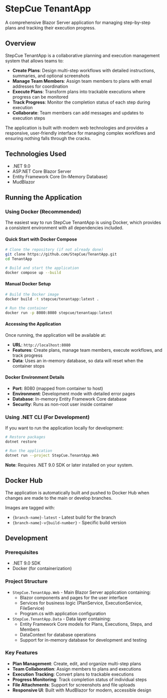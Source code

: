 # StepCue TenantApp

A comprehensive Blazor Server application for managing step-by-step plans and tracking their execution progress.

## Overview

StepCue TenantApp is a collaborative planning and execution management system that allows teams to:

- **Create Plans**: Design multi-step workflows with detailed instructions, summaries, and optional screenshots
- **Manage Team Members**: Assign team members to plans with email addresses for coordination
- **Execute Plans**: Transform plans into trackable executions where progress can be monitored
- **Track Progress**: Monitor the completion status of each step during execution
- **Collaborate**: Team members can add messages and updates to execution steps

The application is built with modern web technologies and provides a responsive, user-friendly interface for managing complex workflows and ensuring nothing falls through the cracks.

## Technologies Used

- .NET 9.0
- ASP.NET Core Blazor Server
- Entity Framework Core (In-Memory Database)
- MudBlazor

## Running the Application

### Using Docker (Recommended)

The easiest way to run StepCue TenantApp is using Docker, which provides a consistent environment with all dependencies included.

#### Quick Start with Docker Compose
```bash
# Clone the repository (if not already done)
git clone https://github.com/StepCue/TenantApp.git
cd TenantApp

# Build and start the application
docker compose up --build
```

#### Manual Docker Setup
```bash
# Build the Docker image
docker build -t stepcue/tenantapp:latest .

# Run the container
docker run -p 8080:8080 stepcue/tenantapp:latest
```

#### Accessing the Application
Once running, the application will be available at:
- **URL**: `http://localhost:8080`
- **Features**: Create plans, manage team members, execute workflows, and track progress
- **Data**: Uses an in-memory database, so data will reset when the container stops

#### Docker Environment Details
- **Port**: 8080 (mapped from container to host)
- **Environment**: Development mode with detailed error pages
- **Database**: In-memory Entity Framework Core database
- **Security**: Runs as non-root user inside container

### Using .NET CLI (For Development)

If you want to run the application locally for development:

```bash
# Restore packages
dotnet restore

# Run the application
dotnet run --project StepCue.TenantApp.Web
```

**Note**: Requires .NET 9.0 SDK or later installed on your system.

## Docker Hub

The application is automatically built and pushed to Docker Hub when changes are made to the main or develop branches.

Images are tagged with:
- `{branch-name}-latest` - Latest build for the branch
- `{branch-name}-v{build-number}` - Specific build version

## Development

### Prerequisites
- .NET 9.0 SDK
- Docker (for containerization)

### Project Structure
- `StepCue.TenantApp.Web` - Main Blazor Server application containing:
  - Blazor components and pages for the user interface
  - Services for business logic (PlanService, ExecutionService, FileService)
  - Program.cs with application configuration
- `StepCue.TenantApp.Data` - Data layer containing:
  - Entity Framework Core models for Plans, Executions, Steps, and Members
  - DataContext for database operations
  - Support for in-memory database for development and testing

### Key Features
- **Plan Management**: Create, edit, and organize multi-step plans
- **Team Collaboration**: Assign members to plans and executions
- **Execution Tracking**: Convert plans to trackable executions
- **Progress Monitoring**: Track completion status of individual steps
- **File Attachments**: Support for screenshots and file uploads
- **Responsive UI**: Built with MudBlazor for modern, accessible design